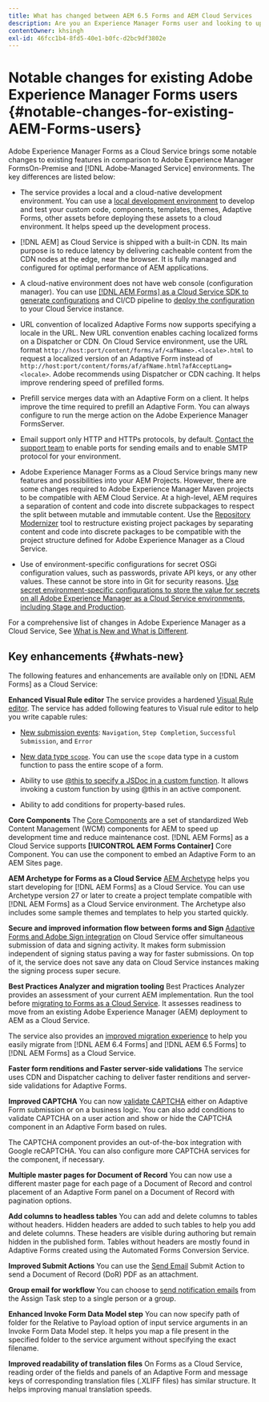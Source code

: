 ```yaml
---
title: What has changed between AEM 6.5 Forms and AEM Cloud Services
description: Are you an Experience Manager Forms user and looking to upgrade to Adobe Experience Manager Forms as a Cloud Service? Learn the most prominent changes before upgrading or migrating to Cloud Service.  
contentOwner: khsingh
exl-id: 46fcc1b4-8fd5-40e1-b0fc-d2bc9df3802e
---
```

# Notable changes for existing Adobe Experience Manager Forms users  {#notable-changes-for-existing-AEM-Forms-users}

Adobe Experience Manager Forms as a Cloud Service brings some notable changes to existing features in comparison to Adobe Experience Manager FormsOn-Premise and [!DNL Adobe-Managed Service] environments. The key differences are listed below:

* The service provides a local and a cloud-native development environment. You can use a [local development environment](setup-local-development-environment.md) to develop and test your custom code, components, templates, themes, Adaptive Forms, other assets before deploying these assets to a cloud environment. It helps speed up the development process.
* [!DNL AEM] as Cloud Service is shipped with a built-in CDN. Its main purpose is to reduce latency by delivering cacheable content from the CDN nodes at the edge, near the browser. It is fully managed and configured for optimal performance of AEM applications.
* A cloud-native environment does not have web console (configuration manager). You can use [[!DNL AEM Forms] as a Cloud Service SDK to generate configurations](https://experienceleague.adobe.com/docs/experience-manager-cloud-service/implementing/deploying/configuring-osgi.html?lang=en#generating-osgi-configurations-using-the-aem-sdk-quickstart) and CI/CD pipeline to [deploy the configuration](https://experienceleague.adobe.com/docs/experience-manager-cloud-service/implementing/using-cloud-manager/deploy-code.html?lang=en#deployment-process) to your Cloud Service instance.

* URL convention of localized Adaptive Forms now supports specifying a locale in the URL. New URL convention enables caching localized forms on a Dispatcher or CDN. On Cloud Service environment, use the URL format `http://host:port/content/forms/af/<afName>.<locale>.html` to request a localized version of an Adaptive Form instead of `http://host:port/content/forms/af/afName.html?afAcceptLang=<locale>`. Adobe recommends using Dispatcher or CDN caching. It helps improve rendering speed of prefilled forms.
* Prefill service merges data with an Adaptive Form on a client. It helps improve the time required to prefill an Adaptive Form. You can always configure to run the merge action on the Adobe Experience Manager FormsServer.
* Email support only HTTP and HTTPs protocols, by default. [Contact the support team](https://experienceleague.adobe.com/docs/experience-manager-cloud-service/implementing/developing/development-guidelines.html#sending-email) to enable ports for sending emails and to enable SMTP protocol for your environment.
* Adobe Experience Manager Forms as a Cloud Service brings many new features and possibilities into your AEM Projects. However, there are some changes required to Adobe Experience Manager Maven projects to be compatible with AEM Cloud Service. At a high-level, AEM requires a separation of content and code into discrete subpackages to respect the split between mutable and immutable content. Use the [Repository Modernizer](https://experienceleague.adobe.com/docs/experience-manager-cloud-service/moving/refactoring-tools/repo-modernizer.html) tool to restructure existing project packages by separating content and code into discrete packages to be compatible with the project structure defined for Adobe Experience Manager as a Cloud Service.

<!--  If your Cloud Configuration contains a secret (password), create a separate Cloud Configuration for every Author instance (Developer, Stage, and Production). If a Cloud Configuration is also required on Publish instances, publish/replicate a separate Cloud Configuration for every Publish instance (Developer, Stage, and Production). 

* When you create a Cloud Configuration that contains a secret, each Cloud Service instance (Developer, Stage, and Production) uses its own encryption key to encrypt the password before storing it. So, manually create such Cloud Configuration for every Cloud Service instance (Developer, Stage, and Production). Also, do not store secrets used in a Cloud Configuration to your Cloud Manager Git repository.

* Use [!DNL Cloud Manager] [APIs to convert and provide your passwords as secrets](https://experienceleague.adobe.com/docs/experience-manager-cloud-service/implementing/deploying/configuring-osgi.html?lang=en#setting-values-via-api). Do not store plain text password or secrets on your environments. -->

* Use of environment-specific configurations for secret OSGi configuration values, such as passwords, private API keys, or any other values. These cannot be store into in Git for security reasons. [Use secret environment-specific configurations to store the value for secrets on all Adobe Experience Manager as a Cloud Service environments, including Stage and Production](https://experienceleague.adobe.com/docs/experience-manager-cloud-service/implementing/deploying/configuring-osgi.html?lang=en#when-to-use-secret-environment-specific-configuration-values).

For a comprehensive list of changes in Adobe Experience Manager as a Cloud Service, See [What is New and What is Different](https://experienceleague.adobe.com/docs/experience-manager-cloud-service/overview/what-is-new-and-different.html?lang=en).

<!-- ## Feature comparison {#comparison}

[!DNL AEM Forms] as a Cloud Service and Experience Manager 6.5 Forms share a common set of features: Adaptive Forms, data integration, integration with [!DNL Adobe Sign], themes, templates, and forms management interface are identical. You can easily port your existing Adaptive Forms from an Experience Manager 6.5 Forms or an earlier version to [!DNL AEM Forms] as a Cloud Service.

### Features of AEM 6.5 Forms and [!DNL AEM Forms] as a Cloud Service {#feature-comparison}

The following table lists the major features of Experience Manager 6.5 Forms and provides information about whether the feature is partially or fully supported in [!DNL AEM Forms] as a Cloud Service, with a link to more information about the feature. The table also lists extra features available in [!DNL AEM Forms] as a Cloud Service.


| Feature/Capability | AEM 6.5 Forms | [!DNL AEM Forms] as a Cloud Service |
| - | - | - |
| Adaptive Forms | &#x2611; | &#x2611; |
| Data Integration | &#x2611; | &#x2611;(With some changes) |
| Automated Forms Conversion Service | &#x2611; | &#x2611; |
| Integration with Adobe Sign | &#x2611; | &#x2611;(With some changes) |
| Themes and Templates | &#x2611; | &#x2611; ([With some changes](themes.md#difference-in-themes))|
| Rule editor | &#x2611; | &#x2611; (With some changes) |
| Forms Portal | &#x2611; | --- |
| Integration with Adobe Analytics | &#x2611; | &#x2612; |
| Document Security | &#x2611; | &#x2612; | -->

<!-- ## New features {#comparison} -->



## Key enhancements {#whats-new}

<!-- [!DNL AEM Forms] as a Cloud Service offers benefits like auto-scaling, cost-effectiveness, zero downtime for upgrades, and cloud-native development environment and more. The list does not stop here. The following features are are start and are available only for [!DNL AEM Forms] as a Cloud Service: -->

The following features and enhancements are available only on [!DNL AEM Forms] as a Cloud Service: 

**Enhanced Visual Rule editor**
The service provides a hardened [Visual Rule editor](rule-editor.md#visual-rule-editor). The service has added following features to Visual rule editor to help you write capable rules:

* [New submission events](working-with-adobe-sign.md#available-operator-types-and-events-in-rule-editor): `Navigation`, `Step Completion`, `Successful Submission`, and `Error`

* [New data type `scope`](rule-editor.md#custom-functions). You can use the `scope` data type in a custom function to pass the entire scope of a form.

* Ability to use [@this to specify a JSDoc in a custom function](rule-editor.md#custom-functions). It allows invoking a custom function by using @this in an active component.

* Ability to add conditions for property-based rules.

**Core Components**
The [Core Components](https://experienceleague.adobe.com/docs/experience-manager-core-components/using/introduction.html?lang=en) are a set of standardized Web Content Management (WCM) components for AEM to speed up development time and reduce maintenance cost. [!DNL AEM Forms] as a Cloud Service supports **[!UICONTROL AEM Forms Container]** Core Component. You can use the component to embed an Adaptive Form to an AEM Sites page.  

**AEM Archetype for Forms as a Cloud Service**
[AEM Archetype](https://github.com/adobe/aem-project-archetype/releases/tag/aem-project-archetype-27) helps you start developing for [!DNL AEM Forms] as a Cloud Service. You can use Archetype version 27 or later to create a project template compatible with [!DNL AEM Forms] as a Cloud Service environment. The Archetype also includes some sample themes and templates to help you started quickly.

**Secure and improved information flow between forms and Sign**
[Adaptive Forms and Adobe Sign integration](working-with-adobe-sign.md) on Cloud Service offer simultaneous submission of data and signing activity. It makes form submission independent of signing status paving a way for faster submissions. On top of it, the service does not save any data on Cloud Service instances making the signing process super secure.

**Best Practices Analyzer and migration tooling**
Best Practices Analyzer provides an assessment of your current AEM implementation. Run the tool before [migrating to Forms as a Cloud Service](migrate-to-forms-as-a-cloud-service.md). It  assesses readiness to move from an existing Adobe Experience Manager (AEM) deployment to AEM as a Cloud Service.

The service also provides an [improved migration experience](migrate-to-forms-as-a-cloud-service.md) to help you easily migrate from [!DNL AEM 6.4 Forms] and [!DNL AEM 6.5 Forms] to [!DNL AEM Forms] as a Cloud Service.

**Faster form renditions and Faster server-side validations**
The service uses CDN and Dispatcher caching to deliver faster renditions and server-side validations for Adaptive Forms.

**Improved CAPTCHA**
You can now [validate CAPTCHA](captcha-adaptive-forms.md) either on Adaptive Form submission or on a business logic. You can also add conditions to validate CAPTCHA on a user action and show or hide the CAPTCHA component in an Adaptive Form based on rules. 

The CAPTCHA component provides an out-of-the-box integration with Google reCAPTCHA. You can also configure more CAPTCHA services for the component, if necessary.

**Multiple master pages for Document of Record**
You can now use a different master page for each page of a Document of Record and control placement of an Adaptive Form panel on a Document of Record with pagination options.

**Add columns to headless tables**
You can add and delete columns to tables without headers. Hidden headers are added to such tables to help you add and delete columns. These headers are visible during authoring but remain hidden in the published form. Tables without headers are mostly found in Adaptive Forms created using the Automated Forms Conversion Service.

**Improved Submit Actions**
You can use the [Send Email](configuring-submit-actions.md#send-email#send-email) Submit Action to send a Document of Record (DoR) PDF as an attachment.

**Group email for workflow**
You can choose to [send notification emails](aem-forms-workflow-step-reference.md#assign-task-step) from the Assign Task step to a single person or a group.

**Enhanced Invoke Form Data Model step**
You can now specify path of folder for the Relative to Payload option of input service arguments in an Invoke Form Data Model step. It helps you map a file present in the specified folder to the service argument without specifying the exact filename.

**Improved readability of translation files**
On Forms as a Cloud Service, reading order of the fields and panels of an Adaptive Form and message keys of corresponding translation files (.XLIFF files) has similar structure. It helps improving manual translation speeds. 

<!-- ## Feature comparison {#feature-comparison}

[!DNL AEM Forms] as a Cloud Service and [!DNL AEM 6.5 Forms] share some features like Adaptive Forms, Data Integration, and Forms Portal. You can easily port your existing Adaptive Forms from an [!DNL AEM 6.5 Forms] or an earlier version to [!DNL AEM Forms] as a Cloud Service.

### Features of [!DNL AEM 6.5 Forms] and [!DNL AEM Forms] as a Cloud Service {#aem-6.5-vs-aem-forms-as-a-cloud-service}

The following table lists the major features of [!DNL AEM 6.5 Forms] and provides information about the features coming soon to [!DNL AEM Forms] as a Cloud Service:

| Feature/Capability | AEM 6.5 Forms  | [!DNL AEM Forms] as a Cloud Service |
|---|---|---|
| Cloud-native architecture | &#x2612; | &#x2611;  |
| Auto-scaling based on load | &#x2612; | &#x2611;  |
| Zero downtime for upgrades | &#x2612; | &#x2611;  |
| Feature roll-out frequency | Quarterly | Agile*  |
| CDN (content delivery network) included | &#x2612; | &#x2611;  |
| Topologies optimized for maximum resilience and efficiency | &#x2612; | &#x2611;  |
| Cloud-native development environment | &#x2612; | &#x2611;  |
| Self-Service via Cloud Manager | &#x2612; | &#x2611;  |
| Automated upgrades with Continuous Integration and Continuous Delivery (CI/CD)| &#x2611; | &#x2611;  |
| Adaptive Forms | &#x2611; | &#x2611; |
| Data Integration | &#x2611; | &#x2611; |
| Automated Forms Conversion Service | &#x2611; | &#x2611; |
| Integration with [!DNL Adobe Sign] | &#x2611; | &#x2611; |
| Integration with [!DNL AEM Sites] | &#x2611; | &#x2611; |
| Enhanced Visual Rule editor | &#x2612; | &#x2611; |
| Forms Portal | &#x2611; | Coming Soon |
| Integration with [!DNL Adobe Analytics] | &#x2611; | Coming Soon |
| Integration with [!DNL Adobe Target] | &#x2611; | Coming Soon |
| Document Security | &#x2611; | &#x2612; |

`*` New features every month and bug fix updates on daily basis.

For a comprehensive list of changes in AEM as a Cloud Service, See [What is New and What is Different](https://docs.adobe.com/content/help/en/experience-manager-cloud-service/overview/what-is-new-and-different.html) and [Notable changes in [!DNL AEM Forms] as a Cloud Service](notable-changes.md) -->
